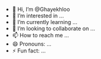 - 👋 Hi, I’m @Ghayekhloo
- 👀 I’m interested in ...
- 🌱 I’m currently learning ...
- 💞️ I’m looking to collaborate on ...
- 📫 How to reach me ...
- 😄 Pronouns: ...
- ⚡ Fun fact: ...

<!---
Ghayekhloo/Ghayekhloo is a ✨ special ✨ repository because its `README.md` (this file) appears on your GitHub profile.
You can click the Preview link to take a look at your changes.
--->
